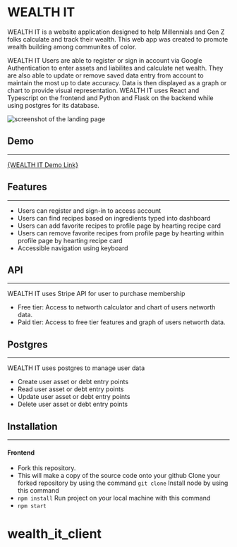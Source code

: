 # WEALTH IT 

WEALTH IT is a website application designed to help Millennials and Gen Z folks calculate and track their wealth. This web app was created to promote wealth building among communites of color.  

WEALTH IT Users are able to register or sign in account via Google Authentication to enter assets and liabilites and calculate net wealth. They are also able to update or remove saved data entry from account to maintain the most up to date accuracy. Data is then displayed as a graph or chart to provide visual representation. WEALTH IT uses React and Typescript on the frontend and Python and Flask on the backend while using postgres for its database.

![screenshot of the landing page]()
## Demo
***
[{WEALTH IT Demo Link}](https://www.loom.com/share/e364226cb1d64206ba988a5233a4691a)


## Features
***

* Users can register and sign-in to access account
* Users can find recipes based on ingredients typed into dashboard
* Users can add favorite recipes to profile page by hearting recipe card
* Users can remove favorite recipes from profile page by hearting within profile page by hearting recipe card
* Accessible navigation using keyboard

## API
***

WEALTH IT uses Stripe API for user to purchase membership
* Free tier: Access to networth calculator and chart of users networth data.
* Paid tier: Access to free tier features and graph of users networth data. 

## Postgres
***

WEALTH IT uses postgres to manage user data
* Create user asset or debt entry points
* Read user asset or debt entry points
* Update user asset or debt entry points
* Delete user asset or debt entry points

## Installation
***

#### Frontend
* Fork this repository. 
* This will make a copy of the source code onto your github
Clone your forked repository by using the command 
```git clone```
Install node by using this command
* `npm install`
Run project on your local machine with this command
* `npm start`


# wealth_it_client
